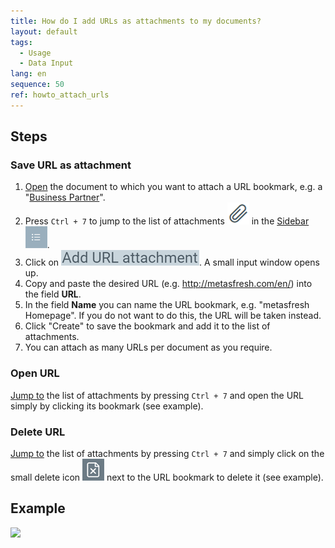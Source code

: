 ```yaml
---
title: How do I add URLs as attachments to my documents?
layout: default
tags:
  - Usage
  - Data Input
lang: en
sequence: 50
ref: howto_attach_urls
---
```


## Steps

### Save URL as attachment
1. [Open](Menu) the document to which you want to attach a URL bookmark, e.g. a "[Business Partner](New_Business_Partner)".
1. Press `Ctrl + 7` to jump to the list of attachments ![](assets/Attachment_clip.png) in the [Sidebar](JumptoviaSidebar) ![](assets/Sidebar_Icon_WebUI.png).
1. Click on ![](assets/add_URL_attachment.png). A small input window opens up.
1. Copy and paste the desired URL (e.g. http://metasfresh.com/en/) into the field **URL**.
1. In the field **Name** you can name the URL bookmark, e.g. "metasfresh Homepage". If you do not want to do this, the URL will be taken instead.
1. Click "Create" to save the bookmark and add it to the list of attachments.
1. You can attach as many URLs per document as you require.

### Open URL
[Jump to](JumptoviaSidebar) the list of attachments by pressing `Ctrl + 7` and open the URL simply by clicking its bookmark (see example).

### Delete URL
[Jump to](JumptoviaSidebar) the list of attachments by pressing `Ctrl + 7` and simply click on the small delete icon ![](assets/delete_icon.png) next to the URL bookmark to delete it (see example).

## Example
![](assets/Howto_attach_urls.gif)
